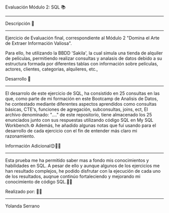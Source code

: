 Evaluación Módulo 2: SQL 📚
_________________________________________________________

Descripción 🚀
__________________________________________________________
Ejercicio de Evaluación final, correspondiente al Módulo 2 "Domina el Arte de Extraer Información Valiosa". 

Para ello, he utilizando la BBDD 'Sakila', la cual simula una tienda de alquiler de películas,  permitiendo realizar consultas y analasis de datos debido a su estructura formada por diferentes tablas con información sobre películas, actores, clientes, categorias, alquileres, etc., 
 

Desarrollo 🚀
_____________________________________________________________
El desarrolo de este ejercicio de SQL, ha consistido en 25 consultas en las que, como parte de mi formación en este Bootcamp de Analisis de Datos, he contestado mediante diferentes aspectos aprendidos como consultas básicas, CTE's, funciones de agregación, subconsultas, joins, ect, 
El archivo denominado: "...." de este repositorio, tiene almacenado los 25 enunciados junto con sus respuestas utilizando código SQL en My SQL Workbench.⚙️ 
Además, he añadido algunas notas que fuí usando para el desarrollo de cada ejercicio con el fin de entender más claro mi razonamiento.
  
Información Adicional😊👩‍🎓
_______________________________________________________________
Esta prueba me ha permitido saber mas a fondo mis conocimientos y habilidades en SQL. A pesar de ello y aunque algunos de los ejercicios me han resultado complejos, he podido disfrutar con la ejecución de cada uno de los resultados, auqnue continúo fortaleciendo y 
mejorando mi conocimiento de código SQL.👩‍🎓

 Realizado por: 👩‍💻
__________________________________________________________________
Yolanda Serrano
